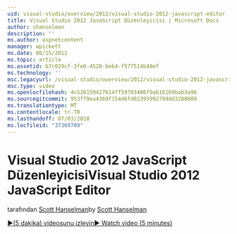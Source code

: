 ```yaml
---
uid: visual-studio/overview/2012/visual-studio-2012-javascript-editor
title: Visual Studio 2012 JavaScript Düzenleyicisi | Microsoft Docs
author: shanselman
description: ''
ms.author: aspnetcontent
manager: wpickett
ms.date: 08/15/2012
ms.topic: article
ms.assetid: b7c029cf-3fe0-4528-beb4-f577514b48ef
ms.technology: ''
msc.legacyurl: /visual-studio/overview/2012/visual-studio-2012-javascript-editor
msc.type: video
ms.openlocfilehash: 4c526159427614ff59703486f9ab16169bab3a96
ms.sourcegitcommit: 953ff9ea4369f154d6fd0239599279ddd3280009
ms.translationtype: MT
ms.contentlocale: tr-TR
ms.lasthandoff: 07/03/2018
ms.locfileid: "37369709"
---
```

<a name="visual-studio-2012-javascript-editor"></a><span data-ttu-id="e9c8c-102">Visual Studio 2012 JavaScript Düzenleyicisi</span><span class="sxs-lookup"><span data-stu-id="e9c8c-102">Visual Studio 2012 JavaScript Editor</span></span>
====================
<span data-ttu-id="e9c8c-103">tarafından [Scott Hanselman](https://github.com/shanselman)</span><span class="sxs-lookup"><span data-stu-id="e9c8c-103">by [Scott Hanselman](https://github.com/shanselman)</span></span>

[<span data-ttu-id="e9c8c-104">&#9654;(5 dakika) videosunu izleyin</span><span class="sxs-lookup"><span data-stu-id="e9c8c-104">&#9654; Watch video (5 minutes)</span></span>](https://channel9.msdn.com/Blogs/ASP-NET-Site-Videos/visual-studio-2012-javascript-editor)

